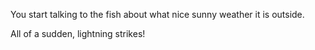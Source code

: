 You start talking to the fish about what nice sunny weather it is outside.

All of a sudden, lightning strikes!